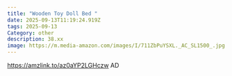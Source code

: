 ```yaml
---
title: "Wooden Toy Doll Bed "
date: 2025-09-13T11:19:24.919Z
tags: 2025-09-13
Category: other
description: 38.xx
image: https://m.media-amazon.com/images/I/711ZbPuYSXL._AC_SL1500_.jpg
---
```

https://amzlink.to/az0aYP2LGHczw
AD